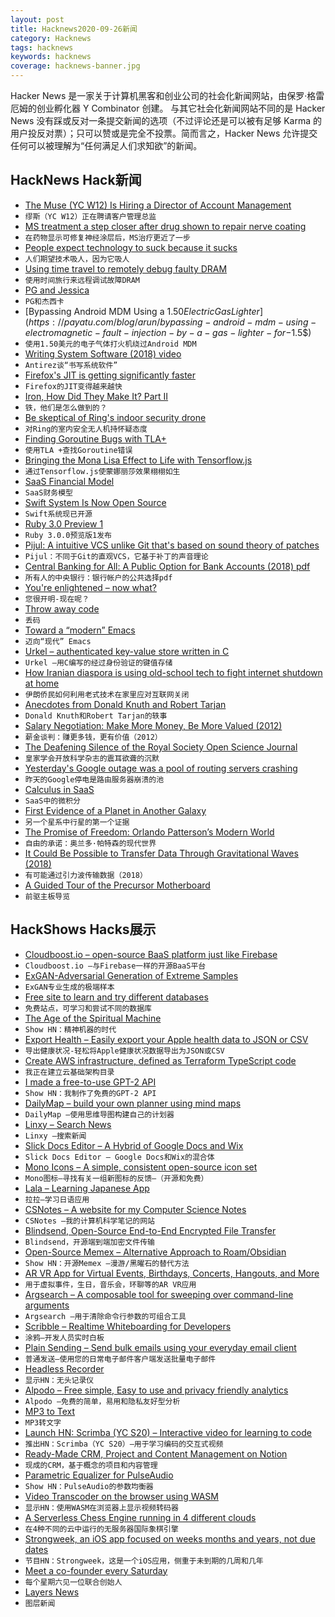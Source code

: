 ```yaml
---
layout: post
title: Hacknews2020-09-26新闻
category: Hacknews
tags: hacknews
keywords: hacknews
coverage: hacknews-banner.jpg
---
```


Hacker News 是一家关于计算机黑客和创业公司的社会化新闻网站，由保罗·格雷厄姆的创业孵化器 Y Combinator 创建。
与其它社会化新闻网站不同的是 Hacker News 没有踩或反对一条提交新闻的选项（不过评论还是可以被有足够 Karma 的用户投反对票）；只可以赞或是完全不投票。简而言之，Hacker News 允许提交任何可以被理解为“任何满足人们求知欲”的新闻。

## HackNews Hack新闻


- [The Muse (YC W12) Is Hiring a Director of Account Management](https://www.themuse.com/jobs/themuse/director-account-management)
- `缪斯（YC W12）正在聘请客户管理总监`
- [MS treatment a step closer after drug shown to repair nerve coating](https://www.theguardian.com/society/2020/sep/25/ms-treatment-step-closer-drug-shown-to-repair-nerve-coating-trial-multiple-sclerosis)
- `在药物显示可修复神经涂层后，MS治疗更近了一步`
- [People expect technology to suck because it sucks](https://tonsky.me/blog/tech-sucks/)
- `人们期望技术吸人，因为它吸人`
- [Using time travel to remotely debug faulty DRAM](https://julialang.org/blog/2020/09/rr-memory-magic/)
- `使用时间旅行来远程调试故障DRAM`
- [PG and Jessica](https://blog.samaltman.com/pg-and-jessica)
- `PG和杰西卡`
- [Bypassing Android MDM Using a $1.50 Electric Gas Lighter](https://payatu.com/blog/arun/bypassing-android-mdm-using-electromagnetic-fault-injection-by-a-gas-lighter-for-$1.5$)
- `使用1.50美元的电子气体打火机绕过Android MDM`
- [Writing System Software (2018) video](https://www.youtube.com/watch?v=VBrnmciV9fM)
- `Antirez谈“书写系统软件”`
- [Firefox's JIT is getting significantly faster](https://groups.google.com/forum/#!topic/mozilla.dev.platform/1PHhxBxSehQ)
- `Firefox的JIT变得越来越快`
- [Iron, How Did They Make It? Part II](https://acoup.blog/2020/09/25/collections-iron-how-did-they-make-it-part-ii-trees-for-blooms/)
- `铁，他们是怎么做到的？`
- [Be skeptical of Ring's indoor security drone](https://spectrum.ieee.org/automaton/robotics/drones/ring-indoor-security-drone)
- `对Ring的室内安全无人机持怀疑态度`
- [Finding Goroutine Bugs with TLA+](https://www.hillelwayne.com/post/tla-golang/)
- `使用TLA +查找Goroutine错误`
- [Bringing the Mona Lisa Effect to Life with Tensorflow.js](https://blog.tensorflow.org/2020/09/bringing-mona-lisa-effect-to-life-tensorflow-js.html)
- `通过Tensorflow.js使蒙娜丽莎效果栩栩如生`
- [SaaS Financial Model](https://baremetrics.com/blog/saas-financial-model)
- `SaaS财务模型`
- [Swift System Is Now Open Source](https://swift.org/blog/swift-system/)
- `Swift系统现已开源`
- [Ruby 3.0 Preview 1](https://www.ruby-lang.org/en/news/2020/09/25/ruby-3-0-0-preview1-released/?hn=t)
- `Ruby 3.0.0预览版1发布`
- [Pijul: A intuitive VCS unlike Git that's based on sound theory of patches](https://pijul.org/)
- `Pijul：不同于Git的直观VCS，它基于补丁的声音理论`
- [Central Banking for All: A Public Option for Bank Accounts (2018) pdf](https://greatdemocracyinitiative.org/wp-content/uploads/2018/06/FedAccountsGDI.pdf)
- `所有人的中央银行：银行帐户的公共选择pdf`
- [You're enlightened – now what?](https://whatiscalledthinking.substack.com/p/youre-enlightened-now-what)
- `您很开明-现在呢？`
- [Throw away code](https://vorner.github.io/2020/09/20/throw-away-code.html)
- `丢码`
- [Toward a “modern” Emacs](https://lwn.net/SubscriberLink/832311/03910e26a3f3e814/)
- `迈向“现代” Emacs`
- [Urkel – authenticated key-value store written in C](https://github.com/chjj/liburkel)
- `Urkel –用C编写的经过身份验证的键值存储`
- [How Iranian diaspora is using old-school tech to fight internet shutdown at home](https://restofworld.org/2020/cat-and-mouse-censorship/)
- `伊朗侨民如何利用老式技术在家里应对互联网关闭`
- [Anecdotes from Donald Knuth and Robert Tarjan](https://scilogs.spektrum.de/hlf/applying-mathematics-and-computer-science-to-everyday-life-anecdotes-from-donald-knuth-and-robert-tarjan/)
- `Donald Knuth和Robert Tarjan的轶事`
- [Salary Negotiation: Make More Money, Be More Valued (2012)](https://www.kalzumeus.com/2012/01/23/salary-negotiation/)
- `薪金谈判：赚更多钱，更有价值（2012）`
- [The Deafening Silence of the Royal Society Open Science Journal](https://www.iqoqi-vienna.at/blog/article/dishonesty-in-academia-the-deafening-silence-of-the-royal-society-open-science-journal-on-an-accept/)
- `皇家学会开放科学杂志的震耳欲聋的沉默`
- [Yesterday's Google outage was a pool of routing servers crashing](https://twitter.com/uhoelzle/status/1309313556328841216?s=20)
- `昨天的Google停电是路由服务器崩溃的池`
- [Calculus in SaaS](https://www.causal.app/blog/calculus-in-saas)
- `SaaS中的微积分`
- [First Evidence of a Planet in Another Galaxy](https://www.discovermagazine.com/the-sciences/first-evidence-of-a-planet-in-another-galaxy)
- `另一个星系中行星的第一个证据`
- [The Promise of Freedom: Orlando Patterson’s Modern World](https://www.thenation.com/article/world/orlando-patterson-the-confounding-island/)
- `自由的承诺：奥兰多·帕特森的现代世界`
- [It Could Be Possible to Transfer Data Through Gravitational Waves (2018)](https://www.universal-sci.com/headlines/2018/10/25/it-could-be-possible-to-transfer-data-through-gravitational-waves)
- `有可能通过引力波传输数据（2018）`
- [A Guided Tour of the Precursor Motherboard](https://www.bunniestudios.com/blog/?p=5942)
- `前驱主板导览`


## HackShows Hacks展示

- [ Cloudboost.io – open-source BaaS platform just like Firebase](https://cloudboost.io)
- `Cloudboost.io –与Firebase一样的开源BaaS平台`
- [ ExGAN-Adversarial Generation of Extreme Samples](https://github.com/Stream-AD/exgan)
- `ExGAN专业生成的极端样本`
- [ Free site to learn and try different databases](https://learndatabases.dev/)
- `免费站点，可学习和尝试不同的数据库`
- [ The Age of the Spiritual Machine](https://spirals.blog/articles/our-new-species-pt-1/)
- `Show HN：精神机器的时代`
- [ Export Health – Easily export your Apple health data to JSON or CSV](https://exporthealth.app/)
- `导出健康状况-轻松将Apple健康状况数据导出为JSON或CSV`
- [ Create AWS infrastructure, defined as Terraform TypeScript code](https://scaffold.sh)
- `我正在建立云基础架构目录`
- [ I made a free-to-use GPT-2 API](https://www.booste.io/pretrained-models)
- `Show HN：我制作了免费的GPT-2 API`
- [ DailyMap – build your own planner using mind maps](https://www.dailymap.app/)
- `DailyMap –使用思维导图构建自己的计划器`
- [ Linxy – Search News](https://golinxy.com)
- `Linxy –搜索新闻`
- [ Slick Docs Editor – A Hybrid of Google Docs and Wix](https://slickdocs.com/)
- `Slick Docs Editor – Google Docs和Wix的混合体`
- [ Mono Icons – A simple, consistent open-source icon set](https://icons.mono.company/)
- `Mono图标–寻找有关一组新图标的反馈–（开源和免费）`
- [ Lala – Learning Japanese App](https://lala.support)
- `拉拉–学习日语应用`
- [ CSNotes – A website for my Computer Science Notes](https://csnotes.me/)
- `CSNotes –我的计算机科学笔记的网站`
- [ Blindsend, Open-Source End-to-End Encrypted File Transfer](https://github.com/blindnet-io/blindsend)
- `Blindsend，开源端到端加密文件传输`
- [ Open-Source Memex – Alternative Approach to Roam/Obsidian](https://www.steveliu.co/memex)
- `Show HN：开源Memex –漫游/黑曜石的替代方法`
- [ AR VR App for Virtual Events, Birthdays, Concerts, Hangouts, and More](http://varaxr.com)
- `用于虚拟事件，生日，音乐会，环聊等的AR VR应用`
- [ Argsearch – A composable tool for sweeping over command-line arguments](https://github.com/maxwells-daemons/argsearch)
- `Argsearch –用于清除命令行参数的可组合工具`
- [ Scribble – Realtime Whiteboarding for Developers](https://www.notion.so/Scribble-741e3b603b6f4976aca2f6458b9a1b45)
- `涂鸦–开发人员实时白板`
- [ Plain Sending – Send bulk emails using your everyday email client](https://plainsending.com)
- `普通发送–使用您的日常电子邮件客户端发送批量电子邮件`
- [ Headless Recorder](https://github.com/checkly/headless-recorder)
- `显示HN：无头记录仪`
- [ Alpodo – Free simple, Easy to use and privacy friendly analytics](https://app.alpodo.com/)
- `Alpodo –免费的简单，易用和隐私友好型分析`
- [ MP3 to Text](https://www.veed.io/tools/mp3-to-text#hn)
- `MP3转文字`
- [Launch HN: Scrimba (YC S20) – Interactive video for learning to code](item?id=24579699)
- `推出HN：Scrimba（YC S20）–用于学习编码的交互式视频`
- [ Ready-Made CRM, Project and Content Management on Notion](https://optemization.com/preconceived)
- `现成的CRM，基于概念的项目和内容管理`
- [ Parametric Equalizer for PulseAudio](https://github.com/keur/prettyeq)
- `Show HN：PulseAudio的参数均衡器`
- [ Video Transcoder on the browser using WASM](https://modfy.video/)
- `显示HN：使用WASM在浏览器上显示视频转码器`
- [ A Serverless Chess Engine running in 4 different clouds](https://github.com/openwhisk-blog/whisk-chess)
- `在4种不同的云中运行的无服务器国际象棋引擎`
- [ Strongweek, an iOS app focused on weeks months and years, not due dates](https://www.strongweekapp.com/)
- `节目HN：Strongweek，这是一个iOS应用，侧重于未到期的几周和几年`
- [ Meet a co-founder every Saturday](https://cofounder.chat/)
- `每个星期六见一位联合创始人`
- [ Layers News](https://layers.news/)
- `图层新闻`

